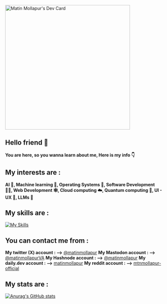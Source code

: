 <a href="https://app.daily.dev/matinmollapur"><img src="https://api.daily.dev/devcards/e129c75ca990491ea579091c890270da.png?r=51y" width="400" alt="Matin Mollapur's Dev Card"/></a>

## Hello friend 🥷

**You are here, so you wanna learn about me, Here is my info 👇**

## My interests are : 
**AI 🧠, Machine learning 🔮, Operating Systems 📱, Software Development 👨‍💻, Web Development 🕸️, Cloud computing ☁️, Quantum computing 🦾, UI - UX 📲, LLMs 🤖**

## My skills are :
[![My Skills](https://skillicons.dev/icons?i=js,html,css,wasm,aws,azure,blender,bootstrap,bun,cloudflare,docker,dart,py,firebase,flutter,flask,django,git,github,gitlab,go,pytorch,tailwind,tensorflow,linux,swift,vue,nodejs&perline=5)](https://skillicons.dev)

## You can contact me from :
**My twitter (X) account : -->** [@matinmollapur](https://twitter.com/matinmollapur)
**My Mastodon account : -->** [@matinmollapurVA](https://mastodon.social/@matinmollapurVA)
**My Hashnode account : -->** [@matinmollapur](hashnode.com/@matinmollapur)
**My daily.dev account : -->** [matinmollapur](app.daily.dev/matinmollapur)
**My reddit account : -->** [mtnmollapur-official](https://www.reddit.com/user/Mtnmollapur_official)

## My stats are :
[![Anurag's GitHub stats](https://github-readme-stats.vercel.app/api?MatinMollapur01=anuraghazra)](https://github.com/anuraghazra/github-readme-stats)
